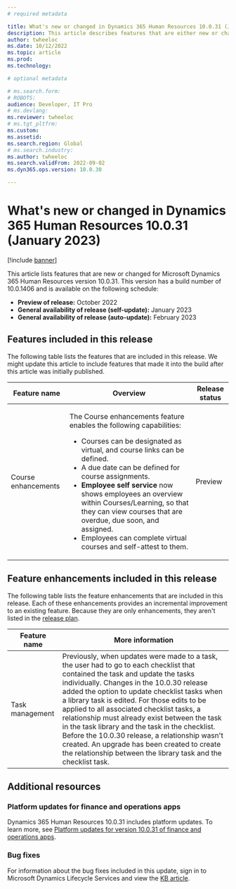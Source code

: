 ```yaml
---
# required metadata

title: What's new or changed in Dynamics 365 Human Resources 10.0.31 (January 2023)
description: This article describes features that are either new or changed in the Microsoft Dynamics 365 Human Resources version 10.0.31 preview release.
author: twheeloc
ms.date: 10/12/2022
ms.topic: article
ms.prod: 
ms.technology: 

# optional metadata

# ms.search.form: 
# ROBOTS: 
audience: Developer, IT Pro
# ms.devlang: 
ms.reviewer: twheeloc
# ms.tgt_pltfrm: 
ms.custom: 
ms.assetid: 
ms.search.region: Global
# ms.search.industry: 
ms.author: twheeloc
ms.search.validFrom: 2022-09-02 
ms.dyn365.ops.version: 10.0.30

---
```


# What's new or changed in Dynamics 365 Human Resources 10.0.31 (January 2023)

[!include [banner](../../includes/preview-banner.md)]

This article lists features that are new or changed for Microsoft Dynamics 365 Human Resources version 10.0.31. This version has a build number of 10.0.1406 and is 
available on the following schedule:

- **Preview of release:** October 2022
- **General availability of release (self-update):** January 2023
- **General availability of release (auto-update):** February 2023

## Features included in this release

The following table lists the features that are included in this release. We might update this article to include features that made it into the build after this 
article was initially published.

| Feature name | Overview | Release status |
|----|----|----|
| Course enhancements | <p>The Course enhancements feature enables the following capabilities:</p><ul><li>Courses can be designated as virtual, and course links can be defined.</li><li>A due date can be defined for course assignments.</li><li>**Employee self service** now shows employees an overview within Courses/Learning, so that they can view courses that are overdue, due soon, and assigned.</li><li>Employees can complete virtual courses and self-attest to them.</li></ul><p> | Preview |

## Feature enhancements included in this release

The following table lists the feature enhancements that are included in this release. Each of these enhancements provides an incremental improvement to an existing 
feature. Because they are only enhancements, they aren't listed in the [release plan](/dynamics365-release-plan/2021wave2/finance-operations/dynamics365-finance).

| Feature name | More information |
|--------------|------------------|
| Task management | Previously, when updates were made to a task, the user had to go to each checklist that contained the task and update the tasks individually. Changes in the 10.0.30 release added the option to update checklist tasks when a library task is edited. For those edits to be applied to all associated checklist tasks, a relationship must already exist between the task in the task library and the task in the checklist. Before the 10.0.30 release, a relationship wasn't created. An upgrade has been created to create the relationship between the library task and the checklist task. |

## Additional resources

### Platform updates for finance and operations apps

Dynamics 365 Human Resources 10.0.31 includes platform updates. To learn more, see [Platform updates for version 10.0.31 of finance and operations apps](../../fin-ops-core/dev-itpro/get-started/whats-new-platform-updates-10-0-31.md).

### Bug fixes

For information about the bug fixes included in this update, sign in to Microsoft Dynamics Lifecycle Services and view the [KB article](https://fix.lcs.dynamics.com/Issue/Details?bugId=758525).
